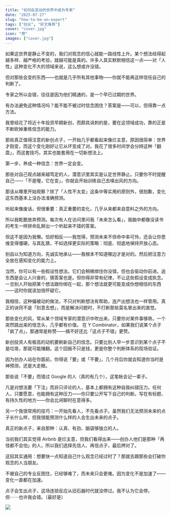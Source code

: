 ```yaml
---
title: "如何在变动的世界中成为专家"
date: "2025-07-27"
slug: "how-to-be-an-expert"
tags: ["创业", "好文推荐"]
cover: "cover.jpg"
icon: "😎"
images: ["cover.jpg"]
---
```

如果这世界是静止不变的，我们对观念的信心就能一路线性上升。某个想法经得起越多样、越严格的考验，就越可能是真的。许多人其实默默相信这一点——对「人性」这种变化不大的领域来说，这么想或许没错。



但对那些会变的东西——也就是几乎所有其他事物——你就不能再这样信任自己的判断了。



专家之所以会错，往往是因为他们精通的，是一个早已过期的世界。



有办法避免这种情况吗？能不能不被过时信念困住？答案是——可以，但得靠一点方法。



我曾经花了将近十年投资早期新创，而颇具讽刺的是，要在这领域成功，靠的正是不断砍掉重练信念的能力。



那些真正值得注意的新创点子，一开始几乎都看起来像烂主意，原因很简单：世界才刚变，而这个变化刚好让它从坏变成了对。我花了很多时间学会分辨这种「翻盘」，而这套技巧，其实也能套用在一切新想法上。



第一步，养成一种信念：世界一定会变。



那些对自己观点越来越笃定的人，潜意识里其实是认定世界静止。只要你不时提醒自己——「不是喔，它在变」，你就会开始训练自己去嗅出风的方向。



那该从哪里开始观察？除了「人性不太变」这条中等实用的原则外，很抱歉，变化这东西基本上没办法准确预测。



听起来像废话，但很重要：真正重要的变化，几乎从来都来自意料之外的方向。



所以我乾脆放弃预测。每次有人在访问里问我「未来怎么看」，我脑中都像没读书的考生一样拼命乱掰出一个听起来不错的答案。



但这不是因为我懒。恰好相反——我觉得，预测未来不但命中率可怜，还会让你思维变得僵硬。与其乱猜，不如选择更实际的策略：彻底、彻底地保持开放心态。



别自以为知道方向，先诚实地承认——我根本不知道哪边才是对的。然后把注意力全放在感知变化的能力上。



当然，你可以有一些假设性想法。它们会稍微绑住你没错，但也会驱动你前进。追东西是会让人兴奋的，猜答案也是。但你得非常有纪律，不让这些假设变成执念。
一旦别人开始把某个想法跟你绑在一起，那个想法就更可能变成你想相信的东西——这时你就该加倍怀疑它。



我相信，这种偏被动的做法，不只对判断想法有帮助，连产出想法也一样管用。真正的诀窍不是「刻意去想」，而是解决问题时，不打断那些莫名冒出来的直觉。



那些变化的风，常从某个领域专家的潜意识中吹出来。只要你对某件事够熟，一个突然跳出来的怪念头，几乎都有价值。
在 Y Combinator，如果我们说某个点子「疯了点」，那通常是称赞——搞不好还比「这点子不错」更赞。



新创投资人有极高的动机要刷新自己的信念。只要比别人早一步意识到某个点子不是垃圾，那就可能赚翻。这个回报不只是钱，更是你整个判断体系的现场验证。



因为创办人站在你面前，你得说「要」或「不要」，几个月后你就会知道你当时是神预测，还是大走眼。



那些说「不要」而错过 Google 的人（真的有几个），这笔帐会记一辈子。



凡是对想法要「下注」而非只评论的人，基本上都拥有这种自我纠错压力。任何人，只要愿意，也能拥有这种压力——你只要公开写下自己的判断。写在有标题、有持久性的地方——你会比闲聊时在意得多。



另一个我很常用的技巧：一开始先看人，不先看点子。虽然我们无法预测未来的点子长什么样，但我很能预测什么样的人会生出未来的点子。



真正的新点子，来自那种：认真、有劲、脑袋够独立的人。



当初我们其实觉得 Airbnb 是烂主意，但我们看得出来——创办人他们是那种「再怪都不会怕」的人，所以我们选择先信人、再信点子，最后押对了。



这招其实通用：想要快一点知道自己什么观念已经过时了？那就去跟那些会打破你观念的人当朋友。



不被自己的专业反困住，已经够难了，而未来只会更难。因为变化不是加速了——变化一直都在加速。



点子会生出点子，这场连锁反应从旧石器时代就没停过。我不认为它会停。
但⋯⋯也许我会错。（最好是）




![](https://prod-files-secure.s3.us-west-2.amazonaws.com/112d0858-5090-4d34-a606-b75eb8d65fd2/46476355-9cf3-4e99-9b7a-3531bc426380/1000202064.png?X-Amz-Algorithm=AWS4-HMAC-SHA256&X-Amz-Content-Sha256=UNSIGNED-PAYLOAD&X-Amz-Credential=ASIAZI2LB4662JS6WJU2%2F20251007%2Fus-west-2%2Fs3%2Faws4_request&X-Amz-Date=20251007T022144Z&X-Amz-Expires=3600&X-Amz-Security-Token=IQoJb3JpZ2luX2VjEAIaCXVzLXdlc3QtMiJHMEUCIHOz3X6LkAHcbeVy5WSB0D7ggp%2BbTHTxDaT2TwFQtJQ6AiEAm9NL%2BP2KKS2VqEXETbEx8RNEy3bk4DkgPeLAd87qgQMqiAQImv%2F%2F%2F%2F%2F%2F%2F%2F%2F%2FARAAGgw2Mzc0MjMxODM4MDUiDOGHwWRl0dABDDB5ZCrcA3GoGcfC4R68YfvLykTkEsHoZZA5vTQJ0GIxNr5WS46ImnvOITSWohvdcUpZvytvDS3aW58r3eKrHhNloNKPBtt7xPq8%2FiyORoizIElEvKnmzzl6XWqLI8kVoUDVr40Lfb5Qu8gEqWRc8uMGc2SD1ngWdYKi4pXq8%2BvEkmb96JsD80hkaMjIm3GcVUu5gAxKpZFDarpNCpWNKtS3r3AbOjnaTtHWGQEaVHdIa0fXOx7%2FgIT4zksBut5WRIyZnLCIDRHVQ265X091tyu9o3UuunGI2iVCyT4%2BXDOkmgq4XezWwZOehUQLCqxEF1JXUHNEKEy02iyMpbVpCp1chdta3vW8XhMBJZykPAT8XWYv5RpNUF6%2F2sTugYiv%2B8AU22rpdNE8kP3ILHHgVe1okgfgf0IHpLws0WT3lbryf5LS7p6ifgdYuyD9vFV00Gsy3fUUyCt7Jm8zvQhb1HG1m%2BbhFqvjpt%2BzYg2W%2BeyK83CnqKMqyk%2FQG3SsExLCfsZ2aywYe%2BkL%2FXi0iIfr6Va8I1WJx4nuZlLY6V7YZZJH4wyHntrf1BSF%2B%2F4OFyhOPD%2B56ckYNTGmkd9isBNk1fHdf2RwDadN5GnKBvYRq%2BEnzLP3CcoYDaAJkZ36gOBUXppJMMHVkccGOqUBm4DH1oNXhoKjL%2FXB0FhgrEre0b%2Fvkrd1QzLGup7KpM6xAHB9bd2HHVWfGArMdla8DLxZTAjsqs%2BXFZ0Bl3dh7hXYQ%2FiGgssFLJtNx8WP5bFPgN68MI7%2Fbo6Xi8KbR68lVGVgeBOC465N1YLn1i5J8IAq4llwcdMzt7A0oqLzM%2Fgv8JwH4%2F8ouULvIFM9XYitCrk0DcpQ4iuBHwr919c7O8fo8o8l&X-Amz-Signature=006e945942cd1585ee48a9042785ce5efb7c6942c0a36e2fcb323e40c06a620d&X-Amz-SignedHeaders=host&x-amz-checksum-mode=ENABLED&x-id=GetObject)

